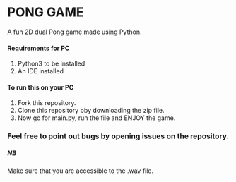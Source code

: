 # PONG GAME

A fun 2D dual Pong game made using Python.

#### Requirements for PC
1. Python3 to be installed 
2. An IDE installed 

#### To run this on your PC
1. Fork this repository.
2. Clone this repository bby downloading the zip file.
3. Now go for main.py, run the file and ENJOY the game.


### Feel free to point out bugs by opening issues on the repository.

##### NB
Make sure that you are accessible to the .wav file.
